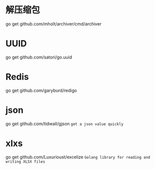 # 解压缩包

go get github.com/mholt/archiver/cmd/archiver


# UUID

go get github.com/satori/go.uuid

# Redis

go get github.com/garyburd/redigo

# json

go get github.com/tidwall/gjson    `get a json value quickly`

# xlxs

go get github.com/Luxurioust/excelize    `Golang library for reading and writing XLSX files`

